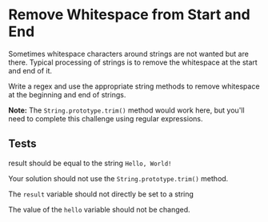 # Remove Whitespace from Start and End

Sometimes whitespace characters around strings are not wanted but are there. Typical processing of strings is to remove the whitespace at the start and end of it.

Write a regex and use the appropriate string methods to remove whitespace at the beginning and end of strings.

**Note:** The `String.prototype.trim()` method would work here, but you'll need to complete this challenge using regular expressions.

## Tests

result should be equal to the string `Hello, World!`

Your solution should not use the `String.prototype.trim()` method.

The `result` variable should not directly be set to a string

The value of the `hello` variable should not be changed.
